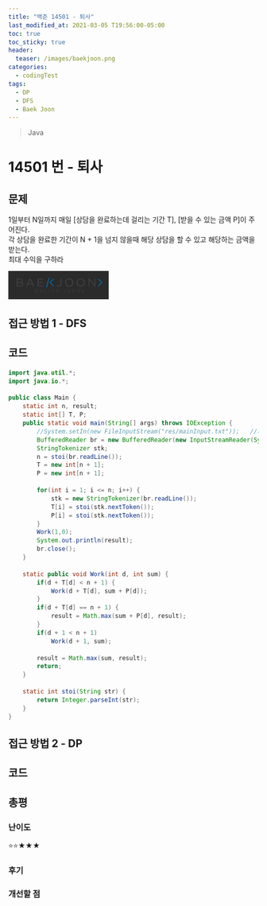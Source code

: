 ```yaml
---
title: "백준 14501 - 퇴사"
last_modified_at: 2021-03-05 T19:56:00-05:00
toc: true
toc_sticky: true
header:
  teaser: /images/baekjoon.png
categories: 
  - codingTest
tags:
  - DP
  - DFS
  - Baek Joon
---
```


> Java

14501 번 - 퇴사
=============
 
## 문제
1일부터 N일까지 매일 [상담을 완료하는데 걸리는 기간 T], [받을 수 있는 금액 P]이 주어진다.  
각 상담을 완료한 기간이 N + 1을 넘지 않을때 해당 상담을 할 수 있고 해당하는 금액을 받는다.  
최대 수익을 구하라

[<img src="/images/baekjoon.png" width="40%" height="40%">](https://www.acmicpc.net/problem/14501)  

## 접근 방법 1 - DFS


## 코드
```java
import java.util.*;
import java.io.*;

public class Main {
	static int n, result;
	static int[] T, P;
	public static void main(String[] args) throws IOException {
		//System.setIn(new FileInputStream("res/mainInput.txt"));	//제출 할 때 주석해야함
		BufferedReader br = new BufferedReader(new InputStreamReader(System.in));
    	StringTokenizer stk;
    	n = stoi(br.readLine());
    	T = new int[n + 1];
    	P = new int[n + 1];
    	
    	for(int i = 1; i <= n; i++) {
    		stk = new StringTokenizer(br.readLine());
    		T[i] = stoi(stk.nextToken());
    		P[i] = stoi(stk.nextToken());
    	}
    	Work(1,0);
    	System.out.println(result);
    	br.close();
	}

	static public void Work(int d, int sum) {
		if(d + T[d] < n + 1) {
			Work(d + T[d], sum + P[d]);
		}
		if(d + T[d] == n + 1) {
			result = Math.max(sum + P[d], result);
		}
		if(d + 1 < n + 1)
			Work(d + 1, sum);
		
		result = Math.max(sum, result);
		return;
	}
	
	static int stoi(String str) {
    	return Integer.parseInt(str);
    }
}
```

## 접근 방법 2 - DP


## 코드

## 총평
### 난이도 
⭐⭐★★★
### 후기

### 개선할 점


<!-- ★
<img src="/images/codingTest/bj/문제번호.PNG" width="40%" height="40%">  

-->